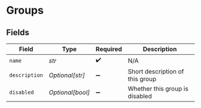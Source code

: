 # Groups


## Fields

| Field                           | Type                            | Required                        | Description                     |
| ------------------------------- | ------------------------------- | ------------------------------- | ------------------------------- |
| `name`                          | *str*                           | :heavy_check_mark:              | N/A                             |
| `description`                   | *Optional[str]*                 | :heavy_minus_sign:              | Short description of this group |
| `disabled`                      | *Optional[bool]*                | :heavy_minus_sign:              | Whether this group is disabled  |